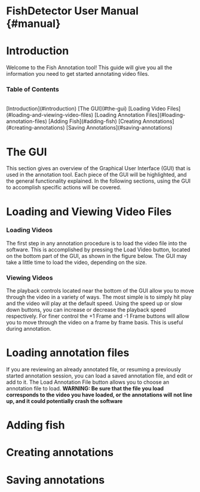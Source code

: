 FishDetector User Manual                                  {#manual}
========================

# Introduction

Welcome to the Fish Annotation tool! This guide will give you all the information you need to get started annotating video files.  

### Table of Contents
<br>
[Introduction](#introduction)  
[The GUI](#the-gui)  
[Loading Video Files](#loading-and-viewing-video-files)  
[Loading Annotation Files](#loading-annotation-files)  
[Adding Fish](#adding-fish)    
[Creating Annotations](#creating-annotations)  
[Saving Annotations](#saving-annotations)  

# The GUI

This section gives an overview of the Graphical User Interface (GUI) that is used in the annotation tool. Each piece of the GUI will be highlighted, and the general functionality explained. In the following sections, using the GUI to accomplish specific actions will be covered.

# Loading and Viewing Video Files

### Loading Videos

The first step in any annotation procedure is to load the video file into the software. This is accomplished by pressing the Load Video button, located on the bottom part of the GUI, as shown in the figure below. The GUI may take a little time to load the video, depending on the size.

### Viewing Videos

The playback controls located near the bottom of the GUI allow you to move through the video in a variety of ways. The most simple is to simply hit play and the video will play at the default speed. Using the speed up or slow down buttons, you can increase or decrease the playback speed respectively. For finer control the +1 Frame and -1 Frame buttons will allow you to move through the video on a frame by frame basis. This is useful during annotation.

# Loading annotation files
If you are reviewing an already annotated file, or resuming a previously started annotation session, you can load a saved annotation file, and edit or add to it. The Load Annotation File button allows you to choose an annotation file to load. **WARNING: Be sure that the file you load corresponds to the video you have loaded, or the annotations will not line up, and it could potentially crash the software**

# Adding fish

# Creating annotations

# Saving annotations
